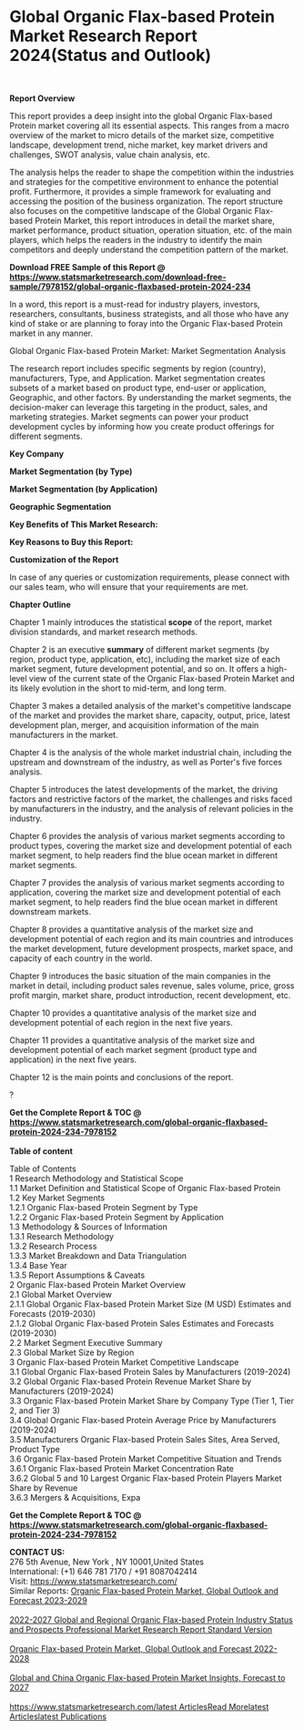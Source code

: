 <h1>Global Organic Flax-based Protein Market Research Report 2024(Status and Outlook)</h1><br/><p><strong>Report Overview</strong></p><p>This report provides a deep insight into the global Organic Flax-based Protein market covering all its essential aspects. This ranges from a macro overview of the market to micro details of the market size, competitive landscape, development trend, niche market, key market drivers and challenges, SWOT analysis, value chain analysis, etc.</p><p>The analysis helps the reader to shape the competition within the industries and strategies for the competitive environment to enhance the potential profit. Furthermore, it provides a simple framework for evaluating and accessing the position of the business organization. The report structure also focuses on the competitive landscape of the Global Organic Flax-based Protein Market, this report introduces in detail the market share, market performance, product situation, operation situation, etc. of the main players, which helps the readers in the industry to identify the main competitors and deeply understand the competition pattern of the market.</p><p><strong>Download FREE Sample of this Report @ <a href="https://www.statsmarketresearch.com/download-free-sample/7978152/global-organic-flaxbased-protein-2024-234">https://www.statsmarketresearch.com/download-free-sample/7978152/global-organic-flaxbased-protein-2024-234</a></strong></p><p>In a word, this report is a must-read for industry players, investors, researchers, consultants, business strategists, and all those who have any kind of stake or are planning to foray into the Organic Flax-based Protein market in any manner.</p><p>Global Organic Flax-based Protein Market: Market Segmentation Analysis</p><p>The research report includes specific segments by region (country), manufacturers, Type, and Application. Market segmentation creates subsets of a market based on product type, end-user or application, Geographic, and other factors. By understanding the market segments, the decision-maker can leverage this targeting in the product, sales, and marketing strategies. Market segments can power your product development cycles by informing how you create product offerings for different segments.</p><p><strong>Key Company</strong></p><p><strong>Market Segmentation (by Type)</strong></p><p><strong>Market Segmentation (<strong>by Application</strong>)</strong></p><p><strong>Geographic Segmentation</strong></p><p><strong>Key Benefits of This Market Research:</strong></p><p><strong>Key <strong>Reasons to Buy</strong> this Report:</strong></p><p><strong>Customization of the Report</strong></p><p>In case of any queries or customization requirements, please connect with our sales team, who will ensure that your requirements are met.</p><p><strong>Chapter Outline</strong></p><p>Chapter 1 mainly introduces the statistical <strong>scope</strong> of the report, market division standards, and market research methods.</p><p>Chapter 2 is an executive <strong>summary</strong> of different market segments (by region, product type, application, etc), including the market size of each market segment, future development potential, and so on. It offers a high-level view of the current state of the Organic Flax-based Protein Market and its likely evolution in the short to mid-term, and long term.</p><p>Chapter 3 makes a detailed analysis of the market's competitive landscape of the market and provides the market share, capacity, output, price, latest development plan, merger, and acquisition information of the main manufacturers in the market.</p><p>Chapter 4 is the analysis of the whole market industrial chain, including the upstream and downstream of the industry, as well as Porter's five forces analysis.</p><p>Chapter 5 introduces the latest developments of the market, the driving factors and restrictive factors of the market, the challenges and risks faced by manufacturers in the industry, and the analysis of relevant policies in the industry.</p><p>Chapter 6 provides the analysis of various market segments according to product types, covering the market size and development potential of each market segment, to help readers find the blue ocean market in different market segments.</p><p>Chapter 7 provides the analysis of various market segments according to application, covering the market size and development potential of each market segment, to help readers find the blue ocean market in different downstream markets.</p><p>Chapter 8 provides a quantitative analysis of the market size and development potential of each region and its main countries and introduces the market development, future development prospects, market space, and capacity of each country in the world.</p><p>Chapter 9 introduces the basic situation of the main companies in the market in detail, including product sales revenue, sales volume, price, gross profit margin, market share, product introduction, recent development, etc.</p><p>Chapter 10 provides a quantitative analysis of the market size and development potential of each region in the next five years.</p><p>Chapter 11 provides a quantitative analysis of the market size and development potential of each market segment (product type and application) in the next five years.</p><p>Chapter 12 is the main points and conclusions of the report.</p><p>? </p><div><b>Get the Complete Report & TOC @ <a href="https://www.statsmarketresearch.com/global-organic-flaxbased-protein-2024-234-7978152">https://www.statsmarketresearch.com/global-organic-flaxbased-protein-2024-234-7978152</a></b></div><br><b>Table of content</b><p>Table of Contents<br />1 Research Methodology and Statistical Scope<br />1.1 Market Definition and Statistical Scope of Organic Flax-based Protein<br />1.2 Key Market Segments<br />1.2.1 Organic Flax-based Protein Segment by Type<br />1.2.2 Organic Flax-based Protein Segment by Application<br />1.3 Methodology & Sources of Information<br />1.3.1 Research Methodology<br />1.3.2 Research Process<br />1.3.3 Market Breakdown and Data Triangulation<br />1.3.4 Base Year<br />1.3.5 Report Assumptions & Caveats<br />2 Organic Flax-based Protein Market Overview<br />2.1 Global Market Overview<br />2.1.1 Global Organic Flax-based Protein Market Size (M USD) Estimates and Forecasts (2019-2030)<br />2.1.2 Global Organic Flax-based Protein Sales Estimates and Forecasts (2019-2030)<br />2.2 Market Segment Executive Summary<br />2.3 Global Market Size by Region<br />3 Organic Flax-based Protein Market Competitive Landscape<br />3.1 Global Organic Flax-based Protein Sales by Manufacturers (2019-2024)<br />3.2 Global Organic Flax-based Protein Revenue Market Share by Manufacturers (2019-2024)<br />3.3 Organic Flax-based Protein Market Share by Company Type (Tier 1, Tier 2, and Tier 3)<br />3.4 Global Organic Flax-based Protein Average Price by Manufacturers (2019-2024)<br />3.5 Manufacturers Organic Flax-based Protein Sales Sites, Area Served, Product Type<br />3.6 Organic Flax-based Protein Market Competitive Situation and Trends<br />3.6.1 Organic Flax-based Protein Market Concentration Rate<br />3.6.2 Global 5 and 10 Largest Organic Flax-based Protein Players Market Share by Revenue<br />3.6.3 Mergers & Acquisitions, Expa<br><div><b>Get the Complete Report & TOC @ <a href="https://www.statsmarketresearch.com/global-organic-flaxbased-protein-2024-234-7978152">https://www.statsmarketresearch.com/global-organic-flaxbased-protein-2024-234-7978152</a></b></div></p> <b>CONTACT US:</b><br>276 5th Avenue, New York , NY 10001,United States<br>International: (+1) 646 781 7170 / +91 8087042414<br>Visit: <a href="https://www.statsmarketresearch.com/">https://www.statsmarketresearch.com/</a><br>Similar Reports: <a href="https://www.statsmarketresearch.com/global-organic-flaxbased-protein-2024-234-7978152">Organic Flax-based Protein Market, Global Outlook and Forecast 2023-2029</a><br/><br/><a href="https://www.statsmarketresearch.com/global-organic-flaxbased-protein-2024-234-7978152">2022-2027 Global and Regional Organic Flax-based Protein Industry Status and Prospects Professional Market Research Report Standard Version</a><br/><br/><a href="https://www.statsmarketresearch.com/global-organic-flaxbased-protein-2024-234-7978152">Organic Flax-based Protein Market, Global Outlook and Forecast 2022-2028</a><br/><br/><a href="https://www.statsmarketresearch.com/global-organic-flaxbased-protein-2024-234-7978152">Global and China Organic Flax-based Protein Market Insights, Forecast to 2027</a><br/><br/><a href="https://gyeongbokgung.com">https://www.statsmarketresearch.com/</a><a href="https://hallyeomaritime.com">latest Articles</a><a href="https://jingwansa.com">Read More</a><a href=https://nguoiviet.jp/">latest Articles</a><a href="https://www.intelmarketresearch.com/">latest Publications</a>